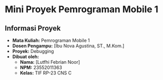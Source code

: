 # Mini Proyek Pemrograman Mobile 1

## Informasi Proyek

- **Mata Kuliah:** Pemrograman Mobile 1  
- **Dosen Pengampu:** [Ibu Nova Agustina, ST., M.Kom.]  
- **Proyek:** Debugging   
- **Dibuat oleh:**  
  - **Nama:** [Lutfhi Febrian Noor]
  - **NPM:** 23552011363  
  - **Kelas:** TIF RP-23 CNS C  
